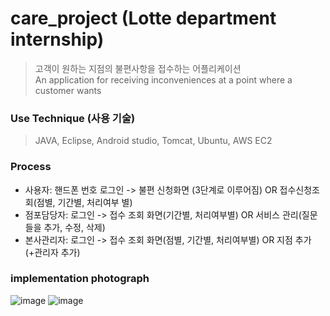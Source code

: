 # care_project (Lotte department internship)
> 고객이 원하는 지점의 불편사항을 접수하는 어플리케이션 <br>
> An application for receiving inconveniences at a point where a customer wants

### Use Technique (사용 기술)
> JAVA, Eclipse, Android studio, Tomcat, Ubuntu, AWS EC2

### Process
- 사용자: 핸드폰 번호 로그인 -> 불편 신청화면 (3단계로 이루어짐) OR 접수신청조회(점별, 기간별, 처리여부 별) <br>
- 점포담당자: 로그인 -> 접수 조회 화면(기간별, 처리여부별) OR 서비스 관리(질문들을 추가, 수정, 삭제) <br>
- 본사관리자: 로그인 -> 접수 조회 화면(점별, 기간별, 처리여부별) OR 지점 추가(+관리자 추가) <br>

### implementation photograph
![image](https://user-images.githubusercontent.com/76616541/182023132-9be203c1-2ba6-4abe-b6cb-3dceb490f3fa.png)
![image](https://user-images.githubusercontent.com/76616541/182023280-33a62f99-7db9-4c54-be2a-996f8709bec4.png)

